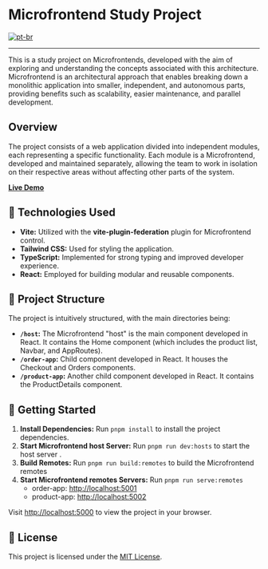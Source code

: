 # Microfrontend Study Project

[![pt-br](https://img.shields.io/badge/lang-pt--br-green.svg)](https://github.com/DerikDantas/microfrontend/blob/master/README.pt-br.md)

<hr />

This is a study project on Microfrontends, developed with the aim of exploring and understanding the concepts associated with this architecture. Microfrontend is an architectural approach that enables breaking down a monolithic application into smaller, independent, and autonomous parts, providing benefits such as scalability, easier maintenance, and parallel development.

## Overview
The project consists of a web application divided into independent modules, each representing a specific functionality. Each module is a Microfrontend, developed and maintained separately, allowing the team to work in isolation on their respective areas without affecting other parts of the system.

**[Live Demo](https://microfrontend-bice.vercel.app/)**

## 🚀 Technologies Used

- **Vite:** Utilized with the **vite-plugin-federation** plugin for Microfrontend control.
- **Tailwind CSS:** Used for styling the application.
- **TypeScript:** Implemented for strong typing and improved developer experience.
- **React:** Employed for building modular and reusable components.

## 📂 Project Structure

The project is intuitively structured, with the main directories being:

- **`/host`:** The Microfrontend "host" is the main component developed in React. It contains the Home component (which includes the product list, Navbar, and AppRoutes).
- **`/order-app`:** Child component developed in React. It houses the Checkout and Orders components.
- **`/product-app`:** Another child component developed in React. It contains the ProductDetails component.

## 🔧 Getting Started

1. **Install Dependencies:** Run `pnpm install` to install the project dependencies.
2. **Start Microfrontend host Server:** Run `pnpm run dev:hosts` to start the host server .
3. **Build Remotes:** Run `pnpm run build:remotes` to build the Microfrontend remotes
2. **Start Microfrontend remotes Servers:** Run `pnpm run serve:remotes`
   - order-app: [http://localhost:5001](http://localhost:50001)
   - product-app: [http://localhost:5002](http://localhost:5002)

Visit [http://localhost:5000](http://localhost:5000) to view the project in your browser.

## 📝 License

This project is licensed under the [MIT License](LICENSE).

